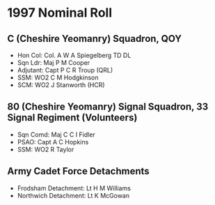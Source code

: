 # 1997 Nominal Roll

## C (Cheshire Yeomanry) Squadron, QOY

* Hon Col: Col. A W A Spiegelberg TD DL
* Sqn Ldr: Maj P M Cooper
* Adjutant: Capt P C R Troup (QRL)
* SSM: WO2 C M Hodgkinson
* SCM: WO2 J Stanworth (HCR)

## 80 (Cheshire Yeomanry) Signal Squadron, 33 Signal Regiment (Volunteers)

* Sqn Comd: Maj C C I Fidler
* PSAO: Capt A C Hopkins
* SSM: WO2 R Taylor

## Army Cadet Force Detachments

* Frodsham Detachment: Lt H M Williams
* Northwich Detachment: Lt K McGowan
